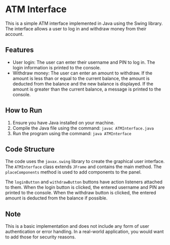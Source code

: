 # ATM Interface

This is a simple ATM interface implemented in Java using the Swing library. The interface allows a user to log in and withdraw money from their account.

## Features

- User login: The user can enter their username and PIN to log in. The login information is printed to the console.
- Withdraw money: The user can enter an amount to withdraw. If the amount is less than or equal to the current balance, the amount is deducted from the balance and the new balance is displayed. If the amount is greater than the current balance, a message is printed to the console.

## How to Run

1. Ensure you have Java installed on your machine.
2. Compile the Java file using the command: `javac ATMInterface.java`
3. Run the program using the command: `java ATMInterface`

## Code Structure

The code uses the `javax.swing` library to create the graphical user interface. The `ATMInterface` class extends `JFrame` and contains the main method. The `placeComponents` method is used to add components to the panel.

The `loginButton` and `withdrawButton` buttons have action listeners attached to them. When the login button is clicked, the entered username and PIN are printed to the console. When the withdraw button is clicked, the entered amount is deducted from the balance if possible.

## Note

This is a basic implementation and does not include any form of user authentication or error handling. In a real-world application, you would want to add those for security reasons.
